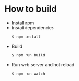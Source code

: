 # How to build

- Install npm
- Install dependencies
    ```sh
    $ npm install
    ```
- Build 
    ```sh
    $ npm run build
    ```
- Run web server and hot reload
    ```sh
    $ npm run watch
    ```
